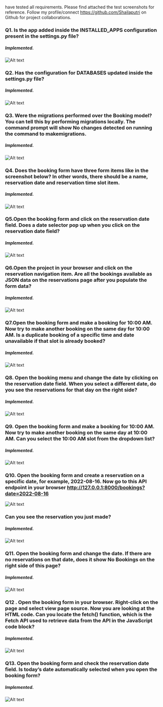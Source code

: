  have tested all requirements. Please find attached the test screenshots for reference. 
Follow my profile/connect https://github.com/Shailaputri on Github for project collaborations. 



### Q1. Is the app added inside the INSTALLED_APPS configuration present in the settings.py file?    
##### Implemented.  
![Alt text](Attachments/Q1.png?raw=true)&nbsp;   

### Q2. Has the configuration for DATABASES updated inside the settings.py file?   
##### Implemented.  
![Alt text](Attachments/Q2.png?raw=true)&nbsp;  
### Q3. Were the migrations performed over the Booking model? You can tell this by performing migrations locally. The command prompt will show No changes detected on running the command to makemigrations.   
##### Implemented.  
![Alt text](Attachments/Q3.png?raw=true)&nbsp;  
### Q4. Does the booking form have three form items like in the screenshot below? In other words, there should be a name, reservation date and reservation time slot item.   
##### Implemented.  
![Alt text](Attachments/Q4.png?raw=true)&nbsp;  
### Q5.Open the booking form and click on the reservation date field. Does a date selector pop up when you click on the reservation date field?   
##### Implemented.   
![Alt text](Attachments/Q5.png?raw=true)&nbsp;  
### Q6.Open the project in your browser and click on the reservation navigation item. Are all the bookings available as JSON data on the reservations page after you populate the form data?   
##### Implemented.   
![Alt text](Attachments/Q6.png?raw=true)&nbsp;  
### Q7.Open the booking form and make a booking for 10:00 AM. Now try to make another booking on the same day for 10:00 AM.  Is a duplicate booking of a specific time and date unavailable if that slot is already booked?  
##### Implemented.   
![Alt text](Attachments/Q7.png?raw=true)&nbsp;  
### Q8. Open the booking menu and change the date by clicking on the reservation date field. When you select a different date, do you see the reservations for that day on the right side?   
##### Implemented.   
![Alt text](Attachments/Q8.png?raw=true)&nbsp;  
### Q9. Open the booking form and make a booking for 10:00 AM. Now try to make another booking on the same day at 10:00 AM. Can you select the 10:00 AM slot from the dropdown list?   
##### Implemented.     
![Alt text](Attachments/Q9.png?raw=true)&nbsp;  
### Q10. Open the booking form and create a reservation on a specific date, for example, 2022-08-16. Now go to this API endpoint in your browser http://127.0.0.1:8000/bookings?date=2022-08-16  
![Alt text](Attachments/Q1.png?raw=true)&nbsp;  
### Can you see the reservation you just made?  
##### Implemented.     
![Alt text](Attachments/Q10.png?raw=true)&nbsp;  
### Q11. Open the booking form and change the date. If there are no reservations on that date, does it show No Bookings on the right side of this page?
##### Implemented. 
![Alt text](Attachments/Q11.png?raw=true)&nbsp;  
### Q12 . Open the booking form in your browser. Right-click on the page and select view page source. Now you are looking at the HTML code. Can you locate the fetch() function, which is the Fetch API used to retrieve data from the API in the JavaScript code block?
##### Implemented.
![Alt text](Attachments/Q12.png?raw=true)&nbsp;  
### Q13. Open the booking form and check the reservation date field. Is today’s date automatically selected when you open the booking form?    
##### Implemented.     
![Alt text](Attachments/Q13.png?raw=true)&nbsp;  